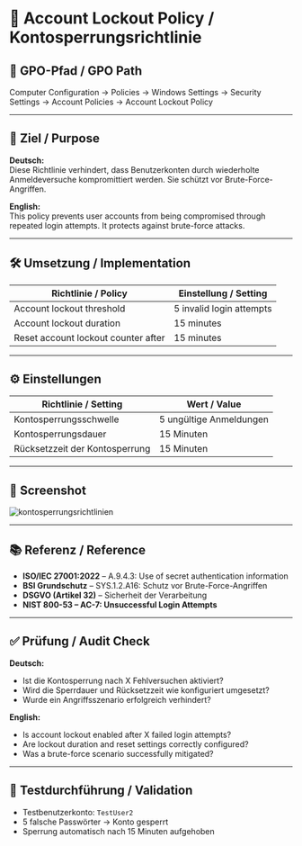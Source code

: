

# 🚫 Account Lockout Policy / Kontosperrungsrichtlinie

## 📌 GPO-Pfad / GPO Path  
Computer Configuration → Policies → Windows Settings → Security Settings → Account Policies → Account Lockout Policy

---

## 🎯 Ziel / Purpose

**Deutsch:**  
Diese Richtlinie verhindert, dass Benutzerkonten durch wiederholte Anmeldeversuche kompromittiert werden. Sie schützt vor Brute-Force-Angriffen.

**English:**  
This policy prevents user accounts from being compromised through repeated login attempts. It protects against brute-force attacks.

---

## 🛠️ Umsetzung / Implementation

| Richtlinie / Policy                            | Einstellung / Setting     |
|------------------------------------------------|---------------------------|
| Account lockout threshold                      | 5 invalid login attempts  |
| Account lockout duration                       | 15 minutes                |
| Reset account lockout counter after            | 15 minutes                |

---

## ⚙️ Einstellungen

| Richtlinie / Setting                          | Wert / Value              |
|-----------------------------------------------|---------------------------|
| Kontosperrungsschwelle                         | 5 ungültige Anmeldungen   |
| Kontosperrungsdauer                            | 15 Minuten                |
| Rücksetzzeit der Kontosperrung                 | 15 Minuten                |

---

## 📸 Screenshot

![kontosperrungsrichtlinien](https://github.com/user-attachments/assets/616c9c6b-8ea2-4d06-afa7-952dea05406e)

---

## 📚 Referenz / Reference

- **ISO/IEC 27001:2022** – A.9.4.3: Use of secret authentication information  
- **BSI Grundschutz** – SYS.1.2.A16: Schutz vor Brute-Force-Angriffen  
- **DSGVO (Artikel 32)** – Sicherheit der Verarbeitung  
- **NIST 800-53 – AC-7: Unsuccessful Login Attempts**

---

## ✅ Prüfung / Audit Check

**Deutsch:**  
- Ist die Kontosperrung nach X Fehlversuchen aktiviert?  
- Wird die Sperrdauer und Rücksetzzeit wie konfiguriert umgesetzt?  
- Wurde ein Angriffsszenario erfolgreich verhindert?

**English:**  
- Is account lockout enabled after X failed login attempts?  
- Are lockout duration and reset settings correctly configured?  
- Was a brute-force scenario successfully mitigated?

---

## 🧪 Testdurchführung / Validation

- Testbenutzerkonto: `TestUser2`  
- 5 falsche Passwörter → Konto gesperrt  
- Sperrung automatisch nach 15 Minuten aufgehoben








